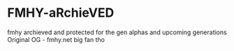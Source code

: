 # FMHY-aRchieVED
fmhy archieved and protected for the gen alphas and upcoming generations    Original OG - fmhy.net big fan tho 
